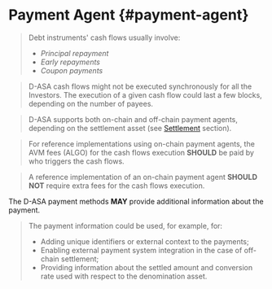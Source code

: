# Payment Agent {#payment-agent}

> Debt instruments' cash flows usually involve:
>
> - *Principal repayment*
> - *Early repayments*
> - *Coupon payments*

> D-ASA cash flows might not be executed synchronously for all the Investors. The
> execution of a given cash flow could last a few blocks, depending on the number
> of payees.

> D-ASA supports both on-chain and off-chain payment agents, depending on the settlement
> asset (see [Settlement](./settlement.md) section).

> For reference implementations using on-chain payment agents, the AVM fees (ALGO)
> for the cash flows execution **SHOULD** be paid by who triggers the cash flows.

> A reference implementation of an on-chain payment agent **SHOULD NOT** require
> extra fees for the cash flows execution.

The D-ASA payment methods **MAY** provide additional information about the payment.

> The payment information could be used, for example, for:
>
> - Adding unique identifiers or external context to the payments;
> - Enabling external payment system integration in the case of off-chain settlement;
> - Providing information about the settled amount and conversion rate used with
> respect to the denomination asset.
